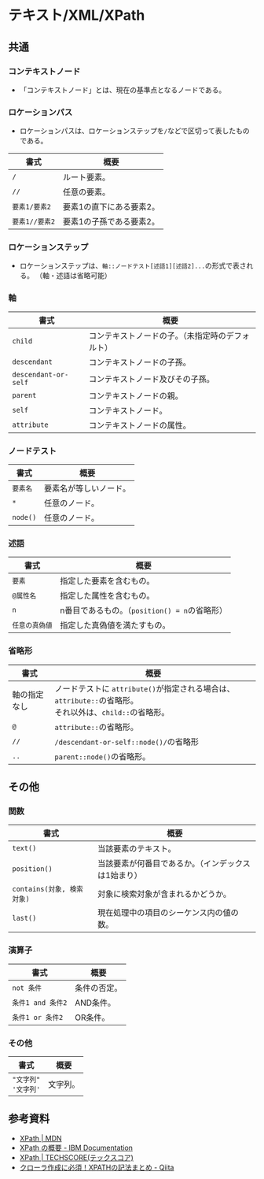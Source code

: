 # テキスト/XML/XPath

## 共通

### コンテキストノード

- 「コンテキストノード」とは、現在の基準点となるノードである。

### ロケーションパス

- ロケーションパスは、ロケーションステップを`/`などで区切って表したものである。

| 書式           | 概要                     |
| -------------- | ------------------------ |
| `/`            | ルート要素。             |
| `//`           | 任意の要素。             |
| `要素1/要素2`  | 要素1の直下にある要素2。 |
| `要素1//要素2` | 要素1の子孫である要素2。 |

### ロケーションステップ

- ロケーションステップは、`軸::ノードテスト[述語1][述語2]...`の形式で表される。
  （軸・述語は省略可能）

### 軸

| 書式                 | 概要                                             |
| -------------------- | ------------------------------------------------ |
| `child`              | コンテキストノードの子。（未指定時のデフォルト） |
| `descendant`         | コンテキストノードの子孫。                       |
| `descendant-or-self` | コンテキストノード及びその子孫。                 |
| `parent`             | コンテキストノードの親。                         |
| `self`               | コンテキストノード。                             |
| `attribute`          | コンテキストノードの属性。                       |

### ノードテスト

| 書式     | 概要                   |
| -------- | ---------------------- |
| `要素名` | 要素名が等しいノード。 |
| `*`      | 任意のノード。         |
| `node()` | 任意のノード。         |

### 述語

| 書式           | 概要                                          |
| -------------- | --------------------------------------------- |
| `要素`         | 指定した要素を含むもの。                      |
| `@属性名`      | 指定した属性を含むもの。                      |
| `n`            | n番目であるもの。（`position() = n`の省略形） |
| `任意の真偽値` | 指定した真偽値を満たすもの。                  |

### 省略形

| 書式         | 概要                                                         |
| ------------ | ------------------------------------------------------------ |
| 軸の指定なし | ノードテストに `attribute()`が指定される場合は、`attribute::`の省略形。<br />それ以外は、`child::`の省略形。 |
| `@`          | `attribute::`の省略形。                                      |
| `//`         | `/descendant-or-self::node()/`の省略形                       |
| `..`         | `parent::node()`の省略形。                                   |

## その他

### 関数

| 書式                       | 概要                                                |
| -------------------------- | --------------------------------------------------- |
| `text()`                   | 当該要素のテキスト。                                |
| `position()`               | 当該要素が何番目であるか。（インデックスは1始まり） |
| `contains(対象, 検索対象)` | 対象に検索対象が含まれるかどうか。                  |
| `last()`                   | 現在処理中の項目のシーケンス内の値の数。            |

### 演算子

| 書式              | 概要         |
| ----------------- | ------------ |
| `not 条件`        | 条件の否定。 |
| `条件1 and 条件2` | AND条件。    |
| `条件1 or 条件2`  | OR条件。     |

### その他

| 書式                       | 概要     |
| -------------------------- | -------- |
| `"文字列"`<br />`'文字列'` | 文字列。 |

## 参考資料

- [XPath | MDN](https://developer.mozilla.org/ja/docs/Web/XPath)
- [XPath の概要 - IBM Documentation](https://www.ibm.com/docs/ja/i/7.2?topic=programming-overview-xpath)
- [XPath | TECHSCORE(テックスコア)](https://www.techscore.com/tech/XML/XPath/)
- [クローラ作成に必須！XPATHの記法まとめ - Qiita](https://qiita.com/rllllho/items/cb1187cec0fb17fc650a)
